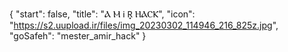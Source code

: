 {
  "start": false,
  "title": "Ⲁ Ⲙ Ꭵ R̟  ⲎⲀⲤⲔ",
  "icon": "https://s2.uupload.ir/files/img_20230302_114946_216_825z.jpg",
  "goSafeh": "mester_amir_hack"
}
